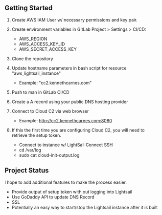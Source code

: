 ## Getting Started
1. Create AWS IAM User w/ necessary permissions and key pair.

2. Create environment variables in GitLab Project > Settings > CI/CD:
    - AWS_REGION
    - AWS_ACCESS_KEY_ID
    - AWS_SECRET_ACCESS_KEY

3. Clone the repository

4. Update hostname parameters in bash script for resource "aws_lightsail_instance"
    - Example: "cc2.kennethcarnes.com"

5. Push to man in GitLab CI/CD

6. Create a A record using your public DNS hosting provider

7. Connect to Cloud C2 via web browser
	- Example: http://cc2.kennethcarnes.com:8080

8. If this the first time you are configuring Cloud C2, you will need to retrieve the setup token.
	- Connect to instance w/ LightSail Connect SSH
	- cd /var/log
	- sudo cat cloud-init-output.log

## Project Status
I hope to add additional features to make the process easier.
- Provide output of setup token with out logging into Lightsail
- Use GoDaddy API to update DNS Record
- SSL
- Potentially an easy way to start/stop the Lightsail instance after it is built